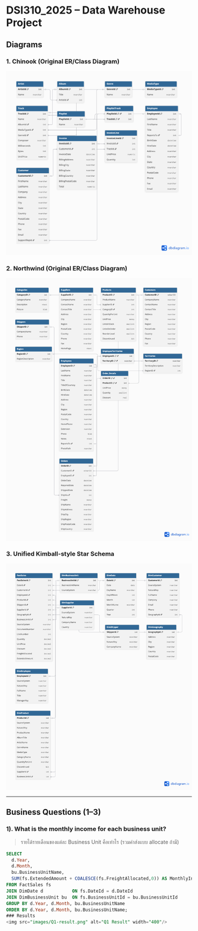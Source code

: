 # DSI310_2025 – Data Warehouse Project

## Diagrams

### 1. Chinook (Original ER/Class Diagram)
<img src="images/chinook.png" alt="Chinook Diagram" width="600"/>

### 2. Northwind (Original ER/Class Diagram)
<img src="images/northwind.png" alt="Northwind Diagram" width="600"/>

### 3. Unified Kimball-style Star Schema
<img src="images/starschema.png" alt="Star Schema" width="600"/>

---

## Business Questions (1–3)

### 1). What is the monthly income for each business unit?  
> รายได้รายเดือนของแต่ละ Business Unit คือเท่าไร (รวมค่าส่งแบบ allocate ถ้ามี)

```sql
SELECT
  d.Year,
  d.Month,
  bu.BusinessUnitName,
  SUM(fs.ExtendedAmount + COALESCE(fs.FreightAllocated,0)) AS MonthlyIncome
FROM FactSales fs
JOIN DimDate d           ON fs.DateId = d.DateId
JOIN DimBusinessUnit bu  ON fs.BusinessUnitId = bu.BusinessUnitId
GROUP BY d.Year, d.Month, bu.BusinessUnitName
ORDER BY d.Year, d.Month, bu.BusinessUnitName;
### Results
<img src="images/Q1-result.png" alt="Q1 Result" width="400"/>